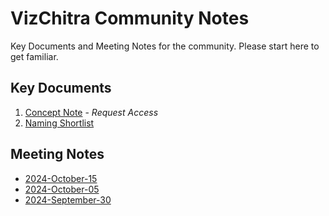 # VizChitra Community Notes

Key Documents and Meeting Notes for the community. Please start here to get familiar.

## Key Documents

1. [Concept Note](https://docs.google.com/document/d/1WiGoeug9QzqTIL2qdVAjhLVU3fieeUVTZ3VB-h_q3Go/edit?usp=sharing) - _Request Access_
2. [Naming Shortlist](https://docs.google.com/spreadsheets/d/1NI3K1g5J5ORFfH0cxRL8bY5k5i3XLXM1gj4RvK3OiLk/edit?gid=820916346#gid=820916346)

## Meeting Notes

- [2024-October-15](notes/20241015.md)
- [2024-October-05](notes/20241005.md)
- [2024-September-30](notes/20240930.md)
